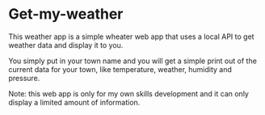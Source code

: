 ﻿# Get-my-weather

This weather app is a simple wheater web app that uses a local API to get weather data and display it to you.

You simply put in your town name and you will get a simple print out of the current data for your town, 
like temperature, weather, humidity and pressure.

Note: this web app is only for my own skills development and it can only display a limited amount of information.
